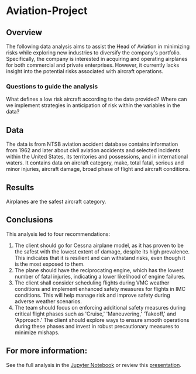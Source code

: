 # Aviation-Project
## Overview
The following data analysis aims to assist the Head of Aviation in minimizing risks while exploring new industries to diversify the company's portfolio. Specifically, the company is interested in acquiring and operating airplanes for both commercial and private enterprises. However, it currently lacks insight into the potential risks associated with aircraft operations.
### Questions to guide the analysis
What defines a low risk aircraft according to the data provided?
Where can we implement strategies in anticipation of risk within the variables in the data?
## Data
The data is from NTSB aviation accident database contains information from 1962 and later about civil aviation accidents and selected incidents within the United States, its territories and possessions, and in international waters. It contains data on aircraft category, make, total fatal, serious and minor injuries, aircraft damage, broad phase of flight and aircraft conditions.
## Results 
Airplanes are the safest aircraft category.

## Conclusions
This analysis led to four recommendations:
1. The client should go for Cessna airplane model, as it has proven to be the safest with the lowest extent of damage, despite its high prevalence. This indicates that it is resilient and can withstand risks, even though it is the most exposed to them.
2. The plane should have the reciprocating engine, which has the lowest number of fatal injuries, indicating a lower likelihood of engine failures.
3. The client shall consider scheduling flights during VMC weather conditions and implement enhanced safety measures for flights in IMC conditions. This will help manage risk and improve safety during adverse weather scenarios.
4. The team should focus on enforcing additional safety measures during critical flight phases such as 'Cruise,' 'Maneuvering,' 'Takeoff,' and 'Approach.' The client should explore ways to ensure smooth operations during these phases and invest in robust precautionary measures to minimize mishaps.
## For more information:
See the full analysis in the [Jupyter Notebook](https://github.com/Kurgat-Bee/Aviation-Project/blob/main/Aviation%20data%20analysis.ipynb) or review this [presentation](https://github.com/Kurgat-Bee/Aviation-Project/blob/main/Aviation%20Presentation.pdf).
